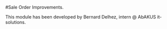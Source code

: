 #Sale Order Improvements. 

This module has been developed by Bernard Delhez, intern @ AbAKUS it-solutions.